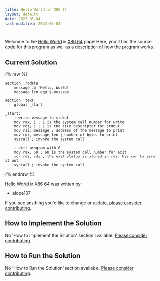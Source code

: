 ```yaml
---
title: Hello World in X86 64
layout: default
date: 2023-05-04
last-modified: 2023-05-04

---
```


Welcome to the [Hello World](https://sampleprograms.io/projects/hello-world) in [X86 64](https://sampleprograms.io/languages/x86-64) page! Here, you'll find the source code for this program as well as a description of how the program works.

## Current Solution

{% raw %}

```x86_64
section .rodata
    message db 'Hello, World!'
    message_len equ $-message

section .text
    global _start

_start:
    ; write message to stdout
    mov rax, 1 ; 1 is the system call number for write
    mov rdi, 1 ; 1 is the file descriptor for stdout
    mov rsi, message ; address of the message to print
    mov rdx, message_len ; number of bytes to print
    syscall ; invoke the system call

    ; exit program with 0
    mov rax, 60 ; 60 is the system call number for exit
    xor rdi, rdi ; the exit status is stored in rdi. Use xor to zero it out
    syscall ; invoke the system call
```

{% endraw %}

[Hello World](https://sampleprograms.io/projects/hello-world) in [X86 64](https://sampleprograms.io/languages/x86-64) was written by:

- alope107

If you see anything you'd like to change or update, [please consider contributing](https://github.com/TheRenegadeCoder/sample-programs).

## How to Implement the Solution

No 'How to Implement the Solution' section available. [Please consider contributing](https://github.com/TheRenegadeCoder/sample-programs-website).

## How to Run the Solution

No 'How to Run the Solution' section available. [Please consider contributing](https://github.com/TheRenegadeCoder/sample-programs-website).
